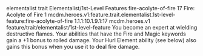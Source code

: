 <ability>
  <metadata>
    <class>elementalist</class>
    <feature_type>trait</feature_type>
    <file_dpath>Elementalist/1st-Level Features</file_dpath>
    <item_id>fire-acolyte-of-fire</item_id>
    <item_index>17</item_index>
    <item_name>Fire: Acolyte of Fire</item_name>
    <level>1</level>
    <scc>mcdm.heroes.v1:feature.trait.elementalist.1st-level-feature:fire-acolyte-of-fire</scc>
    <scdc>1.1.1:10.1.9.1:17</scdc>
    <source>mcdm.heroes.v1</source>
    <type>feature/trait/elementalist/1st-level-feature</type>
  </metadata>
  <effects>
    <effect type="mundane">You become an expert at wielding destructive flames. Your abilities that have the Fire and Magic keywords gain a +1 bonus to rolled damage. Your Hurl Element ability (see below) also gains this bonus when you use it to deal fire damage.</effect>
  </effects>
</ability>
